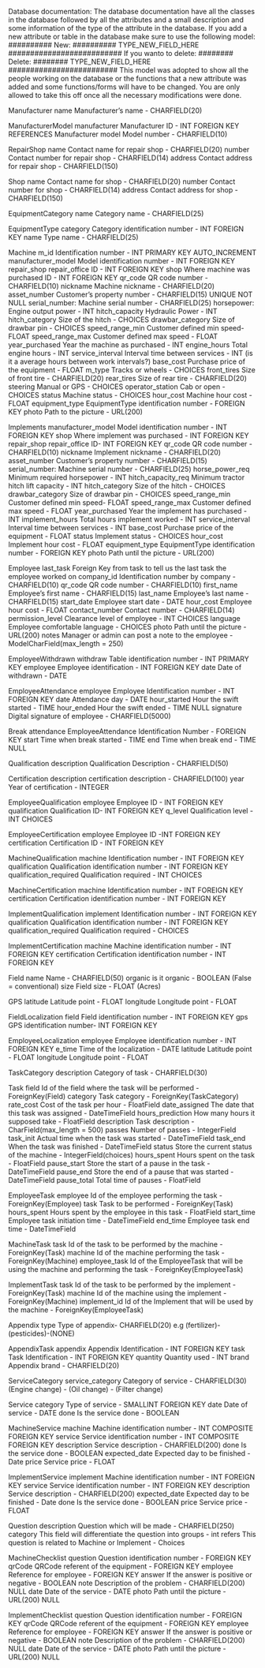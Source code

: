 Database documentation:
	The database documentation have all the classes in the database followed by all the attributes and a small description
	and some information of the type of the attribute in the database. If you add a new attribute or table in the database make sure to use the following model:
		########## New: ##########
		TYPE_NEW_FIELD_HERE
		##########################
	If you wanto to delete:
		######## Delete: ########
		TYPE_NEW_FIELD_HERE
		#########################
	This model was adopted to show all the people working on the database or the functions that a new attribute was added and some functions/forms will have to be changed. You are only allowed to take this off once all the necessary modifications were done.

Manufacturer
	name 										Manufacturer’s name - CHARFIELD(20)

ManufacturerModel
	manufacturer						Manufacturer ID - INT FOREIGN KEY REFERENCES Manufacturer
	model										Model number - CHARFIELD(10)

RepairShop
	name										Contact name for repair shop - CHARFIELD(20)
	number									Contact number for repair shop - CHARFIELD(14)
	address									Contact address for repair shop - CHARFIELD(150)

Shop
	name										Contact name for shop - CHARFIELD(20)
	number									Contact number for shop - CHARFIELD(14)
	address									Contact address for shop - CHARFIELD(150)

EquipmentCategory
	name 										Category name - CHARFIELD(25)

EquipmentType
	category 								Category identification number -  INT FOREIGN KEY
	name										Type name - CHARFIELD(25)

Machine
	m_id 										Identification number - INT PRIMARY KEY AUTO_INCREMENT
	manufacturer_model			Model identification number - INT FOREIGN KEY
	repair_shop							repair_office ID - INT FOREIGN KEY
	shop										Where machine was purchased ID - INT FOREIGN KEY
	qr_code 								QR code number - CHARFIELD(10)
	nickname								Machine nickname - CHARFIELD(20)
	asset_number	 					Customer’s property number - CHARFIELD(15) UNIQUE NOT NULL
	serial_number: 					Machine serial number - CHARFIELD(25)
	horsepower:							Engine output power - INT
	hitch_capacity					Hydraulic Power - INT
	hitch_category					Size of the hitch - CHOICES
	drawbar_category				Size of drawbar pin - CHOICES
	speed_range_min					Customer defined min speed- FLOAT
	speed_range_max					Customer defined max speed - FLOAT
	year_purchased					Year the machine as purchased - INT
	engine_hours						Total engine hours - INT
	service_interval				Interval time between services - INT (is it a average hours between work intervals?)
	base_cost								Purchase price of the equipment - FLOAT
	m_type									Tracks or wheels - CHOICES
	front_tires							Size of front tire - CHARFIELD(20)
	rear_tires							Size of rear tire - CHARFIELD(20)
	steering								Manual or GPS - CHOICES
	operator_station				Cab or open - CHOICES
	status									Machine status - CHOICES
	hour_cost								Machine hour cost - FLOAT
	equipment_type					EquipmentType identification number - FOREIGN KEY
	photo										Path to the picture -  URL(200)

Implements
	manufacturer_model			Model identification number - INT FOREIGN KEY
	shop										Where implement was purchased - INT FOREIGN KEY
	repair_shop							repair_office ID- INT FOREIGN KEY
	qr_code									QR code number - CHARFIELD(10)
	nickname								Implement nickname - CHARFIELD(20)
	asset_number						Customer’s property number - CHARFIELD(15)
	serial_number: 					Machine serial number - CHARFIELD(25)
	horse_power_req					Minimum required horsepower - INT
	hitch_capacity_req			Minimum tractor hitch lift capacity - INT
	hitch_category					Size of the hitch - CHOICES
	drawbar_category				Size of drawbar pin - CHOICES
	speed_range_min					Customer defined min speed- FLOAT
	speed_range_max					Customer defined max speed - FLOAT
	year_purchased					Year the implement has purchased - INT
	implement_hours					Total hours implement worked - INT
	service_interval				Interval time between services - INT
	base_cost								Purchase price of the equipment - FLOAT
	status									Implement status - CHOICES
	hour_cost								Implement hour cost - FLOAT
	equipment_type					EquipmentType identification number - FOREIGN KEY
	photo										Path until the picture -  URL(200)

Employee
	last_task								Foreign Key from task to tell us the last task the employee worked on
	company_id							Identification number by company - CHARFIELD(10)
	qr_code									QR code number - CHARFIELD(10)
	first_name							Employee’s first name - CHARFIELD(15)
	last_name								Employee’s last name - CHARFIELD(15)
	start_date							Employee start date -  DATE
	hour_cost								Employee hour cost - FLOAT
	contact_number  				Contact number - CHARFIELD(14)
	permission_level				Clearance level of employee - INT CHOICES
	language								Employee comfortable language - CHOICES
	photo										Path until the picture - URL(200)
	notes 									Manager or admin can post a note to the employee - ModelCharField(max_length = 250)

EmployeeWithdrawn
	withdraw								Table identification number - INT PRIMARY KEY
	employee								Employee identification - INT FOREIGN KEY
	date										Date of withdrawn - DATE

EmployeeAttendance
	employee								Employee Identification number - INT FOREIGN KEY
	date										Attendance day - DATE
	hour_started						Hour the swift started - TIME
	hour_ended							Hour the swift ended - TIME NULL
	signature								Digital signature of employee - CHARFIELD(5000)

Break
	attendance							EmployeeAttendance Identification Number - FOREIGN KEY
	start										Time when break started - TIME
	end											Time when break end - TIME NULL

Qualification
	description							Qualification Description - CHARFIELD(50)

Certification
	description							certification description - CHARFIELD(100)
	year										Year of certification - INTEGER

EmployeeQualification
	employee								Employee ID - INT  FOREIGN KEY
	qualification						Qualification ID- INT  FOREIGN KEY
	q_level		 							Qualification level - INT CHOICES

EmployeeCertification
	employee								Employee ID -INT FOREIGN KEY
	certification						Certification ID - INT FOREIGN KEY

MachineQualification
	machine									Identification number - INT FOREIGN KEY
	qualification						Qualification identification number - INT FOREIGN  KEY
	qualification_required	Qualification required - INT CHOICES


MachineCertification
machine										Identification number - INT FOREIGN KEY
certification							Certification  identification number - INT FOREIGN  KEY


ImplementQualification
implement									Identification number - INT FOREIGN KEY
qualification							Qualification identification number - INT FOREIGN KEY
qualification_required		Qualification required - CHOICES

ImplementCertification
machine										Machine identification number - INT FOREIGN KEY
certification							Certification identification number - INT FOREIGN KEY

Field
	name										Name - CHARFIELD(50)
	organic 								is it organic - BOOLEAN (False = conventional)
	size										Field size - FLOAT (Acres)

GPS
	latitude								Latitude point - FLOAT
	longitude								Longitude point - FLOAT

FieldLocalization
	field										Field identification number - INT FOREIGN KEY
	gps											GPS identification number- INT FOREIGN KEY

EmployeeLocalization
	employee								Employee identification number - INT FOREIGN KEY
	e_time									Time of the localization - DATE
	latitude								Latitude point - FLOAT
	longitude								Longitude point - FLOAT

TaskCategory
	description							Category of task - CHARFIELD(30)

Task
	field										Id of the field where the task will be performed - ForeignKey(Field)
	category								Task category - ForeignKey(TaskCategory)
	rate_cost								Cost of the task per hour - FloatField
	date_assigned						The date that this task was assigned - DateTimeField
	hours_prediction				How many hours it supposed take - FloatField
	description							Task description - CharField(max_length = 500)
	passes									Number of passes - IntegerField
	task_init								Actual time when the task was started - DateTimeField
	task_end								When the task was finished - DateTimeField
	status									Store the current status of the machine - IntegerField(choices)
	hours_spent							Hours spent on the task - FloatField
	pause_start							Store the start of a pause in the task - DateTimeField
	pause_end								Store the end of a pause that was started - DateTimeField
	pause_total							Total time of pauses - FloatField

EmployeeTask
	employee								Id of the employee performing the task - ForeignKey(Employee)
	task										Task to be performed - ForeignKey(Task)
	hours_spent							Hours spent by the employee in this task - FloatField
	start_time							Employee task initiation time - DateTimeField
	end_time								Employee task end time - DateTimeField

MachineTask
	task										Id of the task to be performed by the machine - ForeignKey(Task)
	machine									Id of the machine performing the task - ForeignKey(Machine)
	employee_task						Id of the EmployeeTask that will be using the machine and performing the task - ForeignKey(EmployeeTask)

ImplementTask
	task										Id of the task to be performed by the implement - ForeignKey(Task)
	machine									Id of the machine using the implement - ForeignKey(Machine)
	implement_id						Id of the Implement that will be used by the machine - ForeignKey(EmployeeTask)

Appendix
	type										Type of appendix- CHARFIELD(20) e.g (fertilizer)-(pesticides)-(NONE)

AppendixTask
	appendix								Appendix Identification -  INT FOREIGN KEY
	task										Task Identification - INT FOREIGN KEY
	quantity								Quantity used - INT
	brand										Appendix brand - CHARFIELD(20)

ServiceCategory
	service_category 				Category of service - CHARFIELD(30) (Engine change) - (Oil change) - (Filter change)

Service
	category								Type of service - SMALLINT FOREIGN KEY
	date										Date of service - DATE
	done										Is the service done - BOOLEAN

MachineService
	machine									Machine identification number - INT COMPOSITE FOREIGN KEY
	service									Service identification number - INT COMPOSITE FOREIGN KEY
	description							Service description - CHARFIELD(200)
	done										Is the service done - BOOLEAN
	expected_date						Expected day to be finished - Date
	price										Service price - FLOAT

ImplementService
	implement								Machine identification number - INT FOREIGN  KEY
	service									Service identification number - INT FOREIGN KEY
	description							Service description - CHARFIELD(200)
	expected_date						Expected day to be finished - Date
	done										Is the service done - BOOLEAN
	price										Service price - FLOAT


Question
	description 						Question which will be made - CHARFIELD(250)
	category								This field will differentiate the question into groups - int
	refers									This question is related to Machine or Implement - Choices

MachineChecklist
	question								Question identification number - FOREIGN KEY
	qrCode									QRCode referent of the equipment -  FOREIGN KEY
	employee 								Reference for employee - FOREIGN KEY
	answer 									If the answer is positive or negative - BOOLEAN
	note										Description of the problem -	CHARFIELD(200) NULL
	date										Date of the service - DATE
	photo										Path until the picture - URL(200) NULL

ImplementChecklist
	question								Question identification number - FOREIGN KEY
	qrCode									QRCode referent of the equipment - FOREIGN KEY
	employee 								Reference for employee - FOREIGN KEY
	answer 									If the answer is positive or negative - BOOLEAN
	note										Description of the problem -	CHARFIELD(200) NULL
	date										Date of the service - DATE
	photo										Path until the picture - URL(200) NULL
